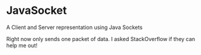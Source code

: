 # JavaSocket
A Client and Server representation using Java Sockets

Right now only sends one packet of data. I asked StackOverflow if they can help me out!

